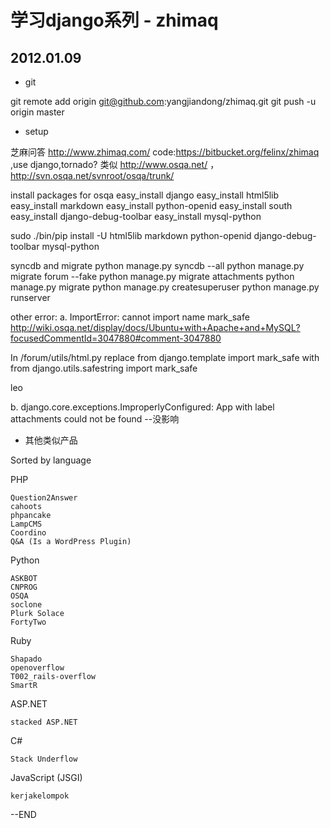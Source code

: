 # 学习django系列 - zhimaq 

## 2012.01.09

   * git

   git remote add origin git@github.com:yangjiandong/zhimaq.git
   git push -u origin master


   * setup

   芝麻问答  http://www.zhimaq.com/
   code:https://bitbucket.org/felinx/zhimaq ,use django,tornado?
   类似 http://www.osqa.net/ ，http://svn.osqa.net/svnroot/osqa/trunk/ 

install packages for osqa
easy_install django
easy_install html5lib
easy_install markdown
easy_install python-openid
easy_install south
easy_install django-debug-toolbar
easy_install mysql-python

sudo ./bin/pip install -U html5lib markdown python-openid django-debug-toolbar mysql-python
  
syncdb and migrate
python manage.py syncdb --all
python manage.py migrate forum --fake
python manage.py migrate attachments
python manage.py migrate
python manage.py createsuperuser
python manage.py runserver

   other error:
   a. ImportError: cannot import name mark_safe 
   http://wiki.osqa.net/display/docs/Ubuntu+with+Apache+and+MySQL?focusedCommentId=3047880#comment-3047880 

In /forum/utils/html.py
replace
from django.template import mark_safe
with
from django.utils.safestring import mark_safe

   leo

   b. django.core.exceptions.ImproperlyConfigured: App with label attachments could not be found 
   --没影响

   * 其他类似产品

Sorted by language

PHP

    Question2Answer
    cahoots
    phpancake
    LampCMS
    Coordino
    Q&A (Is a WordPress Plugin)

Python

    ASKBOT
    CNPROG
    OSQA
    soclone
    Plurk Solace
    FortyTwo

Ruby

    Shapado
    openoverflow
    T002_rails-overflow
    SmartR

ASP.NET

    stacked ASP.NET

C#

    Stack Underflow

JavaScript (JSGI)

    kerjakelompok

      
   --END